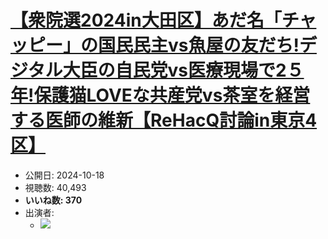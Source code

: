 # [【衆院選2024in大田区】あだ名「チャッピー」の国民民主vs魚屋の友だち!デジタル大臣の自民党vs医療現場で2５年!保護猫LOVEな共産党vs茶室を経営する医師の維新【ReHacQ討論in東京4区】](https://www.youtube.com/watch?v=_u-j0_AiDDM)
-   公開日: 2024-10-18
-   視聴数: 40,493
-   **いいね数: 370**
-   出演者: 
    - [![](https://img.youtube.com/vi/_u-j0_AiDDM/hqdefault.jpg)](https://www.youtube.com/watch?v=_u-j0_AiDDM)
